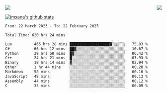 <p>
  <a href="https://count.getloli.com/"><img src="https://count.getloli.com/get/@xana.readme?theme=moebooru-h"></a>
  <img src="https://weather-icon.journeyad.repl.co/@hangzhou?v=1" align="right">
</p>


<a href="https://github.com/imxana"><img align="center" src="https://github-readme-stats.vercel.app/api?username=imxana&show_icons=true&include_all_commits=true&hide_border=tru&custom_title=imxana%27s%20Github%20Stats" alt="imxana's github stats" /></a> 

<!--START_SECTION:waka-->

```txt
From: 22 March 2023 - To: 22 February 2025

Total Time: 620 hrs 24 mins

Lua          465 hrs 28 mins ██████████████████▓░░░░░░   75.03 %
C#           66 hrs 12 mins  ██▓░░░░░░░░░░░░░░░░░░░░░░   10.67 %
Python       39 hrs 50 mins  █▓░░░░░░░░░░░░░░░░░░░░░░░   06.42 %
C++          24 hrs 21 mins  █░░░░░░░░░░░░░░░░░░░░░░░░   03.93 %
Binary       18 hrs 14 mins  ▓░░░░░░░░░░░░░░░░░░░░░░░░   02.94 %
Other        1 hr 44 mins    ░░░░░░░░░░░░░░░░░░░░░░░░░   00.28 %
Markdown     58 mins         ░░░░░░░░░░░░░░░░░░░░░░░░░   00.16 %
JavaScript   48 mins         ░░░░░░░░░░░░░░░░░░░░░░░░░   00.13 %
Assembly     44 mins         ░░░░░░░░░░░░░░░░░░░░░░░░░   00.12 %
C            33 mins         ░░░░░░░░░░░░░░░░░░░░░░░░░   00.09 %
```

<!--END_SECTION:waka-->
